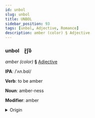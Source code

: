 ```yaml
---
id: unbol
slug: unbol
title: UNBOL
sidebar_position: 93
tags: [unbol, Adjective, Romance]
description: amber (color) § Adjective
---
```


### unbol&emsp;<span kind="abugida">ɽ̃ʃʋ͊</span>

*amber (color)* **§** [Adjective](../../tags/Adjective)

**IPA**: /ˈʌn.bɑl/

**Verb**: to be amber

**Noun**: amber-ness

**Modifier**: amber

<details>
    <summary>Origin</summary>
    Portuguese âmbar /ˈɐ̃.baɾ/<br/>
    <em>Romance Language Family</em>
</details>